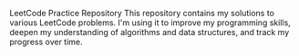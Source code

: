 LeetCode Practice Repository
This repository contains my solutions to various LeetCode problems. I'm using it to improve my programming skills, deepen my understanding of algorithms and data structures, and track my progress over time.
